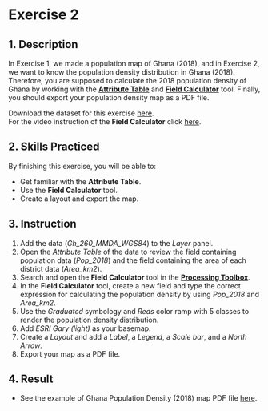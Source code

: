 # Exercise 2

## 1. Description

In Exercise 1, we made a population map of Ghana (2018), and in Exercise 2, we want to know the population density distribution in Ghana (2018). Therefore, you are supposed to calculate the 2018 population density of Ghana by working with the [**Attribute Table**](https://docs.qgis.org/3.10/en/docs/user_manual/working_with_vector/attribute_table.html?highlight=attribute#introducing-the-attribute-table-interface) and [**Field Calculator**](https://docs.qgis.org/3.10/en/docs/user_manual/working_with_vector/attribute_table.html#using-the-field-calculator) tool. Finally, you should export your population density map as a PDF file.

Download the dataset for this exercise [here]().<br>
For the video instruction of the **Field Calculator** click [here](https://www.youtube.com/watch?v=PkGON2G8vEU).

## 2. Skills Practiced

 By finishing this exercise, you will be able to:

- Get familiar with the **Attribute Table**.
- Use the **Field Calculator** tool.
- Create a layout and export the map.

## 3. Instruction

1. Add the data (_Gh_260_MMDA_WGS84_) to the _Layer_ panel.
2. Open the _Attribute Table_ of the data to review the field containing population data (_Pop\_2018_) and the field containing the area of each district data (_Area\_km2_).
3. Search and open the **Field Calculator** tool in the [**Processing Toolbox**](https://docs.qgis.org/3.10/en/docs/user_manual/processing/toolbox.html?highlight=processing%20toolbox#the-toolbox).
4. In the **Field Calculator** tool, create a new field and type the correct expression for calculating the population density by using _Pop\_2018_ and _Area\_km2_.
5. Use the _Graduated_ symbology and _Reds_ color ramp with 5 classes to render the population density distribution.
6. Add _ESRI Gary (light)_ as your basemap.
7. Create a _Layout_ and add a _Label_, a _Legend_, a _Scale bar_, and a _North Arrow_.
8. Export your map as a PDF file.
  
## 4. Result

- See the example of Ghana Population Density (2018) map PDF file [here](../pdf_download/MyDensityMap.pdf).
